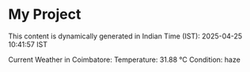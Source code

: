 # My Project

This content is dynamically generated in Indian Time (IST): 2025-04-25 10:41:57 IST


Current Weather in Coimbatore:
Temperature: 31.88 °C
Condition: haze
